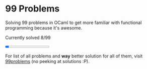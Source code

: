 # 99 Problems

Solving 99 problems in OCaml to get more familiar with functional programming because it's awesome.

Currently solved 8/99

<progress value="8" max="99"></progress>

For list of all problems and **way** better solution for all of them, visit [99problems](https://ocaml.org/learn/tutorials/99problems.html) (no peeking at solutions :P).
